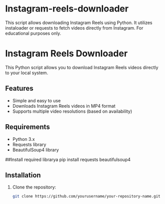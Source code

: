 # Instagram-reels-downloader
This script allows downloading Instagram Reels using Python. It utilizes instaloader or requests to fetch videos directly from Instagram. For educational purposes only.

# Instagram Reels Downloader

This Python script allows you to download Instagram Reels videos directly to your local system.

## Features
- Simple and easy to use
- Downloads Instagram Reels videos in MP4 format
- Supports multiple video resolutions (based on availability)

## Requirements
- Python 3.x
- Requests library
- BeautifulSoup4 library

##Install required librarya
pip install requests beautifulsoup4

## Installation

1. Clone the repository:
   ```bash
   git clone https://github.com/yourusername/your-repository-name.git